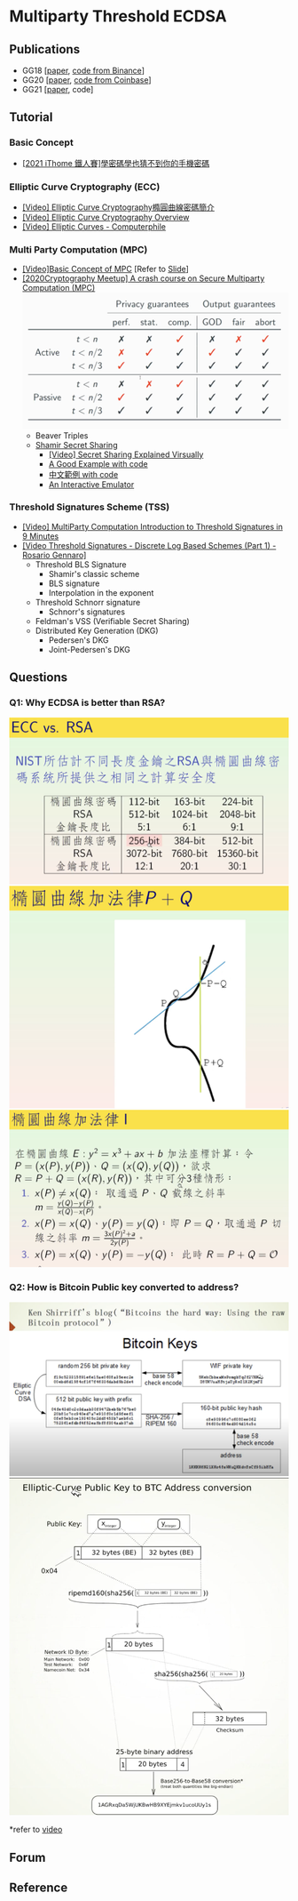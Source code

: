 # Multiparty Threshold ECDSA

## Publications
- GG18 [[paper](https://eprint.iacr.org/2019/114.pdf), [code from Binance](https://github.com/bnb-chain/tss-lib)]
- GG20 [[paper](https://eprint.iacr.org/2020/540.pdf), [code from Coinbase](https://github.com/coinbase/kryptology)]
- GG21 [[paper](https://eprint.iacr.org/2021/060.pdf), code]

## Tutorial
### Basic Concept
- [[2021 iThome 鐵人賽]學密碼學也猜不到你的手機密碼](https://ithelp.ithome.com.tw/users/20140112/ironman/3930)

### Elliptic Curve Cryptography (ECC)
- [[Video] Elliptic Curve Cryptography橢圓曲線密碼簡介](https://www.youtube.com/watch?v=3FUyGjH_FZ0&list=PLYRlUBnWnd5JdDFEGi4VO8gZyAQfX9P4I&index=3)
- [[Video] Elliptic Curve Cryptography Overview](https://www.youtube.com/watch?v=dCvB-mhkT0w)
- [[Video] Elliptic Curves - Computerphile](https://www.youtube.com/watch?v=NF1pwjL9-DE)

### Multi Party Computation (MPC)
- [[Video]Basic Concept of MPC](https://www.youtube.com/watch?v=vRVudJADQLk) [Refer to [Slide](https://drive.google.com/file/d/1U5M8b4dePgEgiY4PPeP3DL0LB_kaS34S/view)]
- [[2020Cryptography Meetup] A crash course on Secure Multiparty Computation (MPC)](https://www.youtube.com/watch?v=HOqv5xzrlFI)
  ![active_guaranteed](/img/active_guaranteed.png)
  * Beaver Triples
  * [Shamir Secret Sharing](https://en.wikipedia.org/wiki/Shamir%27s_Secret_Sharing)
    * [[Video] Secret Sharing Explained Virsually](https://www.youtube.com/watch?v=iFY5SyY3IMQ)
    * [A Good Example with code](https://www.geeksforgeeks.org/shamirs-secret-sharing-algorithm-cryptography/)
    * [中文範例 with code](https://medium.com/taipei-ethereum-meetup/%E7%A7%81%E9%91%B0%E5%88%86%E5%89%B2-shamirs-secret-sharing-7a70c8abf664)
    * [An Interactive Emulator](https://iancoleman.io/shamir/)


### Threshold Signatures Scheme (TSS) 
- [[Video] MultiParty Computation Introduction to Threshold Signatures in 9 Minutes](https://www.youtube.com/watch?v=4DFfZovCBB0)
- [[Video Threshold Signatures - Discrete Log Based Schemes (Part 1) - Rosario Gennaro]](https://www.youtube.com/watch?v=Tz3-ZBXxraI)
  * Threshold BLS Signature
    * Shamir's classic scheme
    * BLS signature
    * Interpolation in the exponent
  * Threshold Schnorr signature
    * Schnorr's signatures
  * Feldman's VSS (Verifiable Secret Sharing)
  * Distributed Key Generation (DKG)
    * Pedersen's DKG
    * Joint-Pedersen's DKG

## Questions
### Q1: Why ECDSA is better than RSA?
![ECC vs. RSA](/img/ecc_rsa.png)
![addition](/img/ecc_addition.png)
![addition1](/img/ecc_addition1.png)

### Q2: How is Bitcoin Public key converted to address?
![address](/img/bitcoin_address.png)
![address1](/img/bitcoin_address1.png)

*refer to [video](https://www.youtube.com/watch?v=FshMisRD2Uo&list=PLYRlUBnWnd5JdDFEGi4VO8gZyAQfX9P4I&index=86)
## Forum


## Reference
